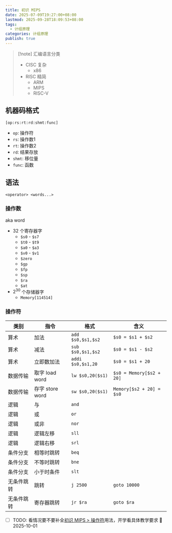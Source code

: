 ```yaml
---
title: 初识 MIPS
date: 2025-07-09T19:27:00+08:00
lastmod: 2025-09-28T18:09:53+08:00
tags:
  - 计组原理
categories: 计组原理
publish: true
---
```


>[!note] 汇编语言分类
>- CISC 复杂
>	- x86
>- RISC 精简
>	- ARM
>	- MIPS
>	- RISC-V

## 机器码格式

```
[op:rs:rt:rd:shmt:func]
```

- `op`: 操作符
- `rs`: 操作数1
- `rt`: 操作数2
- `rd`: 结果存放
- `shmt`: 移位量
- `func`: 函数

## 语法

```mips
<operator> <words...>
```

### 操作数

aka word

- $32$ 个寄存器字
	- `$s0` - `$s7`
	- `$t0` - `$t9`
	- `$a0` - `$a3`
	- `$v0` - `$v1`
	- `$zero`
	- `$gp`
	- `$fp`
	- `$sp`
	- `$ra`
	- `$at`
- $2^{30}$ 个存储器字
	- `Memory[114514]`

### 操作符

| 类别    | 指令            | 格式                | 含义                       |
| ----- | ------------- | ----------------- | ------------------------ |
| 算术    | 加法            | `add $s0,$s1,$s2` | `$s0 = $s1 + $s2`        |
| 算术    | 减法            | `sub $s0,$s1,$s2` | `$s0 = $s1 - $s2`        |
| 算术    | 立即数加法         | `addi $s0,$s1,20` | `$s0 = $s1 + 20`         |
| 数据传输  | 取字 load word  | `lw $s0,20($s1)`  | `$s0 = Memory[$s2 + 20]` |
| 数据传输  | 存字 store word | `sw $s0,20($s1)`  | `Memory[$s2 + 20] = $s0` |
| 逻辑    | 与             | `and`             |                          |
| 逻辑    | 或             | `or`              |                          |
| 逻辑    | 或非            | `nor`             |                          |
| 逻辑    | 逻辑左移          | `sll`             |                          |
| 逻辑    | 逻辑右移          | `srl`             |                          |
| 条件分支  | 相等时跳转         | `beq`             |                          |
| 条件分支  | 不等时跳转         | `bne`             |                          |
| 条件分支  | 小于时条件         | `slt`             |                          |
| 无条件跳转 | 跳转            | `j 2500`          | `goto 10000`             |
| 无条件跳转 | 寄存器跳转         | `jr $ra`          | `goto $ra`               |

- [ ] TODO: 看情况要不要补全[初识 MIPS > 操作符](%E5%88%9D%E8%AF%86%20MIPS.md#)用法，开学看具体教学要求 📅 2025-10-01
